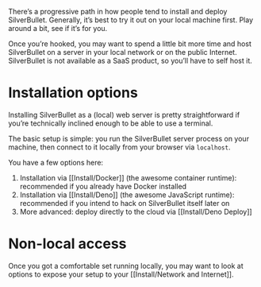 There’s a progressive path in how people tend to install and deploy SilverBullet. Generally, it’s best to try it out on your local machine first. Play around a bit, see if it’s for you.

Once you’re hooked, you may want to spend a little bit more time and host SilverBullet on a server in your local network or on the public Internet. SilverBullet is not available as a SaaS product, so you’ll have to self host it.

# Installation options
Installing SilverBullet as a (local) web server is pretty straightforward if you’re technically inclined enough to be able to use a terminal.

The basic setup is simple: you run the SilverBullet server process on your machine, then connect to it locally from your browser via `localhost`.

You have a few options here:

1. Installation via [[Install/Docker]] (the awesome container runtime): recommended if you already have Docker installed
2. Installation via [[Install/Deno]] (the awesome JavaScript runtime): recommended if you intend to hack on SilverBullet itself later on
3. More advanced: deploy directly to the cloud via [[Install/Deno Deploy]]

# Non-local access
Once you got a comfortable set running locally, you may want to look at options to expose your setup to your [[Install/Network and Internet]].
